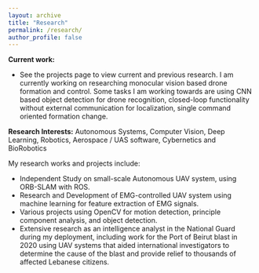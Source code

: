 ```yaml
---
layout: archive
title: "Research"
permalink: /research/
author_profile: false
---
```


**Current work:**

- See the projects page to view current and previous research. I am currently working on researching monocular vision based drone formation and control. Some tasks I am working towards are using CNN based object detection for drone recognition, closed-loop functionality without external communication for localization, single command oriented formation change.

**Research Interests:** 
Autonomous Systems, Computer Vision, Deep Learning, Robotics, Aerospace / UAS software, Cybernetics and BioRobotics

My research works and projects include:

- Independent Study on small-scale Autonomous UAV system, using ORB-SLAM with ROS.
- Research and Development of EMG-controlled UAV system using machine learning for feature extraction of EMG signals.
- Various projects using OpenCV for motion detection, principle component analysis, and object detection.
- Extensive research as an intelligence analyst in the National Guard during my deployment, including work for the Port of Beirut blast in 2020 using UAV systems that aided international investigators to determine the cause of the blast and provide relief to thousands of affected Lebanese citizens.


